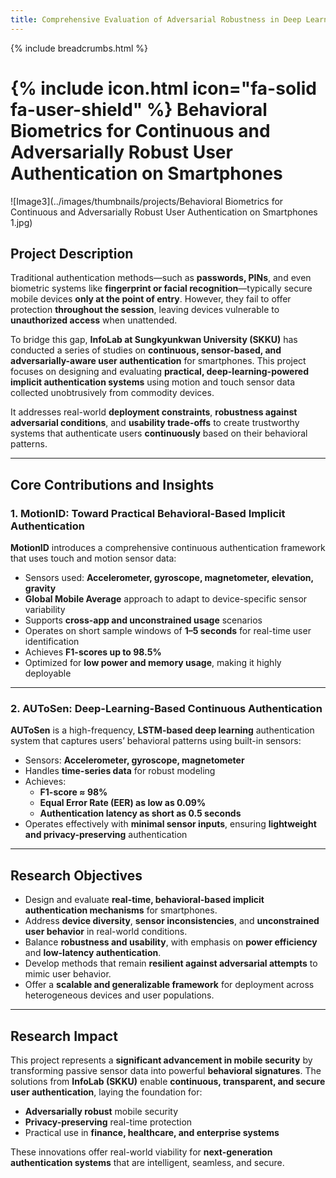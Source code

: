 ```yaml
---
title: Comprehensive Evaluation of Adversarial Robustness in Deep Learning: Architecture, Diversity, and Defense Analysis
---
```


{% include breadcrumbs.html %}
# {% include icon.html icon="fa-solid fa-user-shield" %} Behavioral Biometrics for Continuous and Adversarially Robust User Authentication on Smartphones
![Image3](../images/thumbnails/projects/Behavioral Biometrics for Continuous and Adversarially Robust User Authentication on Smartphones 1.jpg)

## Project Description

Traditional authentication methods—such as **passwords, PINs**, and even biometric systems like **fingerprint or facial recognition**—typically secure mobile devices **only at the point of entry**. However, they fail to offer protection **throughout the session**, leaving devices vulnerable to **unauthorized access** when unattended.

To bridge this gap, **InfoLab at Sungkyunkwan University (SKKU)** has conducted a series of studies on **continuous, sensor-based, and adversarially-aware user authentication** for smartphones. This project focuses on designing and evaluating **practical, deep-learning-powered implicit authentication systems** using motion and touch sensor data collected unobtrusively from commodity devices.

It addresses real-world **deployment constraints**, **robustness against adversarial conditions**, and **usability trade-offs** to create trustworthy systems that authenticate users **continuously** based on their behavioral patterns.

---

## Core Contributions and Insights

### 1. MotionID: Toward Practical Behavioral-Based Implicit Authentication

**MotionID** introduces a comprehensive continuous authentication framework that uses touch and motion sensor data:

- Sensors used: **Accelerometer, gyroscope, magnetometer, elevation, gravity**
- **Global Mobile Average** approach to adapt to device-specific sensor variability
- Supports **cross-app and unconstrained usage** scenarios
- Operates on short sample windows of **1–5 seconds** for real-time user identification
- Achieves **F1-scores up to 98.5%**
- Optimized for **low power and memory usage**, making it highly deployable

---

### 2. AUToSen: Deep-Learning-Based Continuous Authentication

**AUToSen** is a high-frequency, **LSTM-based deep learning** authentication system that captures users’ behavioral patterns using built-in sensors:

- Sensors: **Accelerometer, gyroscope, magnetometer**
- Handles **time-series data** for robust modeling
- Achieves:
  - **F1-score ≈ 98%**
  - **Equal Error Rate (EER) as low as 0.09%**
  - **Authentication latency as short as 0.5 seconds**
- Operates effectively with **minimal sensor inputs**, ensuring **lightweight and privacy-preserving** authentication

---

## Research Objectives

- Design and evaluate **real-time, behavioral-based implicit authentication mechanisms** for smartphones.
- Address **device diversity**, **sensor inconsistencies**, and **unconstrained user behavior** in real-world conditions.
- Balance **robustness and usability**, with emphasis on **power efficiency** and **low-latency authentication**.
- Develop methods that remain **resilient against adversarial attempts** to mimic user behavior.
- Offer a **scalable and generalizable framework** for deployment across heterogeneous devices and user populations.

---

## Research Impact

This project represents a **significant advancement in mobile security** by transforming passive sensor data into powerful **behavioral signatures**. The solutions from **InfoLab (SKKU)** enable **continuous, transparent, and secure user authentication**, laying the foundation for:

- **Adversarially robust** mobile security
- **Privacy-preserving** real-time protection
- Practical use in **finance, healthcare, and enterprise systems**

These innovations offer real-world viability for **next-generation authentication systems** that are intelligent, seamless, and secure.
